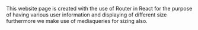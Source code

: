 This website page is created with the use of Router in React for the purpose of having various user information and displaying of different size
furthermore we make use of mediaqueries for sizing also.
